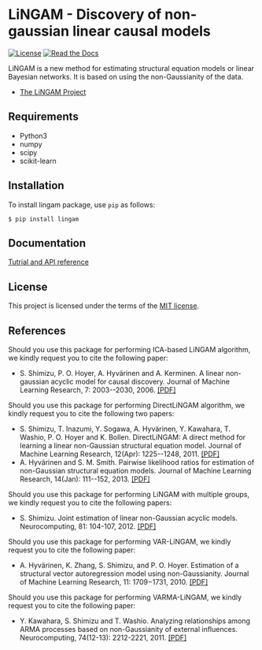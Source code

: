 # LiNGAM - Discovery of non-gaussian linear causal models

[![License](https://img.shields.io/badge/license-MIT-blue.svg)](https://github.com/cdt15/lingam/blob/master/LICENSE)
[![Read the Docs](https://readthedocs.org/projects/lingam/badge/?version=latest)](https://lingam.readthedocs.io/)

LiNGAM is a new method for estimating structural equation models or linear Bayesian networks. It is based on using the non-Gaussianity of the data.

* [The LiNGAM Project](https://sites.google.com/site/sshimizu06/lingam)

## Requirements
* Python3
* numpy
* scipy
* scikit-learn

## Installation
To install lingam package, use `pip` as follows:

```
$ pip install lingam
```

## Documentation
[Tutrial and API reference](https://lingam.readthedocs.io/)

## License
This project is licensed under the terms of the [MIT license](./LICENSE).

## References
Should you use this package for performing ICA-based LiNGAM algorithm, we kindly
request you to cite the following paper:
* S. Shimizu, P. O. Hoyer, A. Hyvärinen and A. Kerminen. A linear non-gaussian acyclic model for causal discovery. Journal of Machine Learning Research, 7: 2003--2030, 2006. [[PDF]](http://www.jmlr.org/papers/volume7/shimizu06a/shimizu06a.pdf)

Should you use this package for performing DirectLiNGAM algorithm, we kindly
request you to cite the following two papers:
* S. Shimizu, T. Inazumi, Y. Sogawa, A. Hyvärinen, Y. Kawahara, T. Washio, P. O. Hoyer and K. Bollen. DirectLiNGAM: A direct method for learning a linear non-Gaussian structural equation model. Journal of Machine Learning Research, 12(Apr): 1225--1248, 2011. [[PDF]](http://www.jmlr.org/papers/volume12/shimizu11a/shimizu11a.pdf)
* A. Hyvärinen and S. M. Smith. Pairwise likelihood ratios for estimation of non-Gaussian structural equation models. Journal of Machine Learning Research, 14(Jan): 111--152, 2013. [[PDF]](http://www.jmlr.org/papers/volume14/hyvarinen13a/hyvarinen13a.pdf)

Should you use this package for performing LiNGAM with multiple
groups, we kindly request you to cite the following papers:
* S. Shimizu. Joint estimation of linear non-Gaussian acyclic models. Neurocomputing, 81: 104-107, 2012. [[PDF]](http://dx.doi.org/10.1016/j.neucom.2011.11.005)


Should you use this package for performing VAR-LiNGAM, we kindly request you to cite the following paper:
* A. Hyvärinen, K. Zhang, S. Shimizu, and P. O. Hoyer. Estimation of a structural vector autoregression model using non-Gaussianity. Journal of Machine Learning Research, 11: 1709−1731, 2010. [[PDF]](http://www.jmlr.org/papers/volume11/hyvarinen10a/hyvarinen10a.pdf)

Should you use this package for performing VARMA-LiNGAM, we kindly request you to cite the following paper:
* Y. Kawahara, S. Shimizu and T. Washio. Analyzing relationships among ARMA processes based on non-Gaussianity of external influences. Neurocomputing, 74(12-13): 2212-2221, 2011. [[PDF]](http://dx.doi.org/10.1016/j.neucom.2011.02.008)
